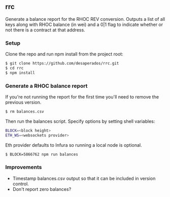 ## rrc

Generate a balance report for the RHOC REV conversion. Outputs a list of all
keys along with RHOC balance (in wei) and a 0|1 flag to indicate whether or not
there is a contract at that address.

### Setup

Clone the repo and run npm install from the project root:

```bash
$ git clone https://github.com/desaperados/rrc.git
$ cd rrc
$ npm install
```

### Generate a RHOC balance report

If you're not running the report for the first time you'll need to remove the
previous version.

```bash
$ rm balances.csv
```

Then run the balances script. Specify options by setting shell variables:

```bash
BLOCK=<block height>
ETH_WS=<websockets provider>
```

Eth provider defaults to Infura so running a local node is optional.

```bash
$ BLOCK=5866762 npm run balances
```

### Improvements

* Timestamp balances.csv output so that it can be included in version control.
* Don't report zero balances?
